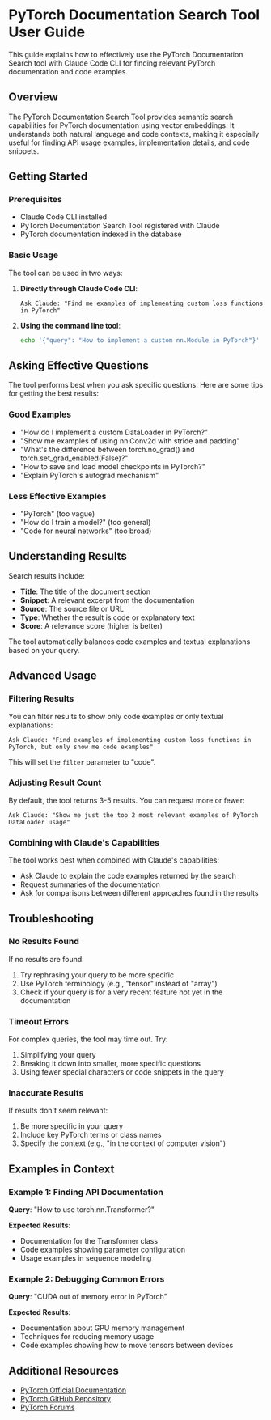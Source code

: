 # PyTorch Documentation Search Tool User Guide

This guide explains how to effectively use the PyTorch Documentation Search tool with Claude Code CLI for finding relevant PyTorch documentation and code examples.

## Overview

The PyTorch Documentation Search Tool provides semantic search capabilities for PyTorch documentation using vector embeddings. It understands both natural language and code contexts, making it especially useful for finding API usage examples, implementation details, and code snippets.

## Getting Started

### Prerequisites

- Claude Code CLI installed
- PyTorch Documentation Search Tool registered with Claude
- PyTorch documentation indexed in the database

### Basic Usage

The tool can be used in two ways:

1. **Directly through Claude Code CLI**:
   ```
   Ask Claude: "Find me examples of implementing custom loss functions in PyTorch"
   ```

2. **Using the command line tool**:
   ```bash
   echo '{"query": "How to implement a custom nn.Module in PyTorch"}' | ./scripts/claude-code-tool.py
   ```

## Asking Effective Questions

The tool performs best when you ask specific questions. Here are some tips for getting the best results:

### Good Examples

- "How do I implement a custom DataLoader in PyTorch?"
- "Show me examples of using nn.Conv2d with stride and padding"
- "What's the difference between torch.no_grad() and torch.set_grad_enabled(False)?"
- "How to save and load model checkpoints in PyTorch?"
- "Explain PyTorch's autograd mechanism"

### Less Effective Examples

- "PyTorch" (too vague)
- "How do I train a model?" (too general)
- "Code for neural networks" (too broad)

## Understanding Results

Search results include:

- **Title**: The title of the document section
- **Snippet**: A relevant excerpt from the documentation
- **Source**: The source file or URL
- **Type**: Whether the result is code or explanatory text
- **Score**: A relevance score (higher is better)

The tool automatically balances code examples and textual explanations based on your query.

## Advanced Usage

### Filtering Results

You can filter results to show only code examples or only textual explanations:

```
Ask Claude: "Find examples of implementing custom loss functions in PyTorch, but only show me code examples"
```

This will set the `filter` parameter to "code".

### Adjusting Result Count

By default, the tool returns 3-5 results. You can request more or fewer:

```
Ask Claude: "Show me just the top 2 most relevant examples of PyTorch DataLoader usage"
```

### Combining with Claude's Capabilities

The tool works best when combined with Claude's capabilities:

- Ask Claude to explain the code examples returned by the search
- Request summaries of the documentation
- Ask for comparisons between different approaches found in the results

## Troubleshooting

### No Results Found

If no results are found:

1. Try rephrasing your query to be more specific
2. Use PyTorch terminology (e.g., "tensor" instead of "array")
3. Check if your query is for a very recent feature not yet in the documentation

### Timeout Errors

For complex queries, the tool may time out. Try:

1. Simplifying your query
2. Breaking it down into smaller, more specific questions
3. Using fewer special characters or code snippets in the query

### Inaccurate Results

If results don't seem relevant:

1. Be more specific in your query
2. Include key PyTorch terms or class names
3. Specify the context (e.g., "in the context of computer vision")

## Examples in Context

### Example 1: Finding API Documentation

**Query**: "How to use torch.nn.Transformer?"

**Expected Results**:
- Documentation for the Transformer class
- Code examples showing parameter configuration
- Usage examples in sequence modeling

### Example 2: Debugging Common Errors

**Query**: "CUDA out of memory error in PyTorch"

**Expected Results**:
- Documentation about GPU memory management
- Techniques for reducing memory usage
- Code examples showing how to move tensors between devices

## Additional Resources

- [PyTorch Official Documentation](https://pytorch.org/docs/stable/index.html)
- [PyTorch GitHub Repository](https://github.com/pytorch/pytorch)
- [PyTorch Forums](https://discuss.pytorch.org/)